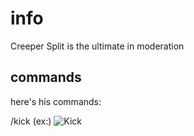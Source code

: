 # info
Creeper Split is the ultimate in moderation 

## commands
here's his commands:

/kick (ex:) ![Kick]()
